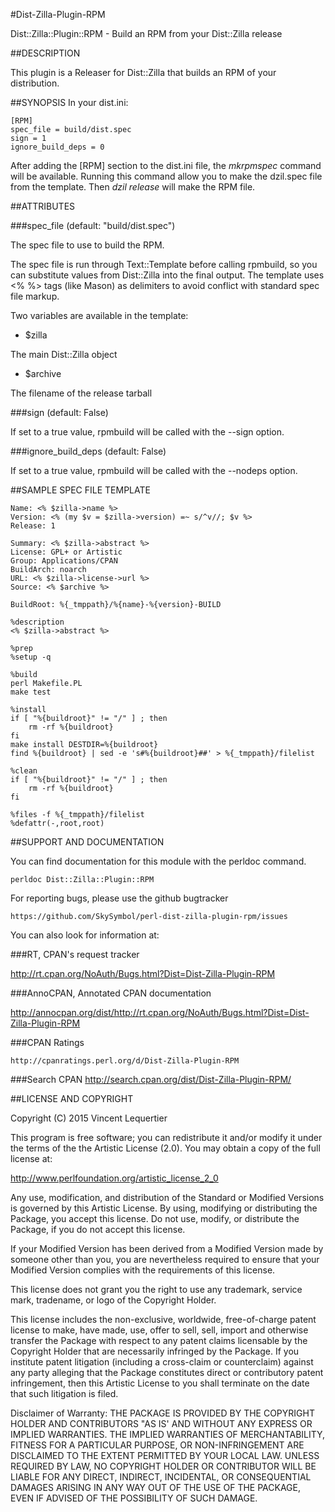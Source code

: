 #Dist-Zilla-Plugin-RPM

Dist::Zilla::Plugin::RPM - Build an RPM from your Dist::Zilla release


##DESCRIPTION

This plugin is a Releaser for Dist::Zilla that builds an RPM of your distribution.

##SYNOPSIS
In your dist.ini:

	[RPM]
	spec_file = build/dist.spec
	sign = 1
	ignore_build_deps = 0

After adding the [RPM] section to the dist.ini file, the *mkrpmspec* command will be available. Running this command allow you to make the dzil.spec file from the template. Then *dzil release* will make the RPM file.

##ATTRIBUTES

###spec_file (default: "build/dist.spec")

The spec file to use to build the RPM.

The spec file is run through Text::Template before calling rpmbuild, so you can substitute values from Dist::Zilla into the final output. The template uses <% %> tags (like Mason) as delimiters to avoid conflict with standard spec file markup.

Two variables are available in the template:

- $zilla

The main Dist::Zilla object
    
- $archive

The filename of the release tarball

###sign (default: False)

If set to a true value, rpmbuild will be called with the --sign option.

###ignore_build_deps (default: False)

If set to a true value, rpmbuild will be called with the --nodeps option.

##SAMPLE SPEC FILE TEMPLATE

    Name: <% $zilla->name %>
    Version: <% (my $v = $zilla->version) =~ s/^v//; $v %>
    Release: 1
     
    Summary: <% $zilla->abstract %>
    License: GPL+ or Artistic
    Group: Applications/CPAN
    BuildArch: noarch
    URL: <% $zilla->license->url %>
    Source: <% $archive %>
     
    BuildRoot: %{_tmppath}/%{name}-%{version}-BUILD
     
    %description
    <% $zilla->abstract %>
     
    %prep
    %setup -q
     
    %build
    perl Makefile.PL
    make test
     
    %install
    if [ "%{buildroot}" != "/" ] ; then
        rm -rf %{buildroot}
    fi
    make install DESTDIR=%{buildroot}
    find %{buildroot} | sed -e 's#%{buildroot}##' > %{_tmppath}/filelist
     
    %clean
    if [ "%{buildroot}" != "/" ] ; then
        rm -rf %{buildroot}
    fi
     
    %files -f %{_tmppath}/filelist
    %defattr(-,root,root)


##SUPPORT AND DOCUMENTATION

You can find documentation for this module with the perldoc command.

    perldoc Dist::Zilla::Plugin::RPM

For reporting bugs, please use the github bugtracker

    https://github.com/SkySymbol/perl-dist-zilla-plugin-rpm/issues

You can also look for information at:

###RT, CPAN's request tracker

http://rt.cpan.org/NoAuth/Bugs.html?Dist=Dist-Zilla-Plugin-RPM

###AnnoCPAN, Annotated CPAN documentation

http://annocpan.org/dist/http://rt.cpan.org/NoAuth/Bugs.html?Dist=Dist-Zilla-Plugin-RPM

###CPAN Ratings

    http://cpanratings.perl.org/d/Dist-Zilla-Plugin-RPM

###Search CPAN
        http://search.cpan.org/dist/Dist-Zilla-Plugin-RPM/


##LICENSE AND COPYRIGHT

Copyright (C) 2015 Vincent Lequertier

This program is free software; you can redistribute it and/or modify it
under the terms of the the Artistic License (2.0). You may obtain a
copy of the full license at:

<http://www.perlfoundation.org/artistic_license_2_0>

Any use, modification, and distribution of the Standard or Modified
Versions is governed by this Artistic License. By using, modifying or
distributing the Package, you accept this license. Do not use, modify,
or distribute the Package, if you do not accept this license.

If your Modified Version has been derived from a Modified Version made
by someone other than you, you are nevertheless required to ensure that
your Modified Version complies with the requirements of this license.

This license does not grant you the right to use any trademark, service
mark, tradename, or logo of the Copyright Holder.

This license includes the non-exclusive, worldwide, free-of-charge
patent license to make, have made, use, offer to sell, sell, import and
otherwise transfer the Package with respect to any patent claims
licensable by the Copyright Holder that are necessarily infringed by the
Package. If you institute patent litigation (including a cross-claim or
counterclaim) against any party alleging that the Package constitutes
direct or contributory patent infringement, then this Artistic License
to you shall terminate on the date that such litigation is filed.

Disclaimer of Warranty: THE PACKAGE IS PROVIDED BY THE COPYRIGHT HOLDER
AND CONTRIBUTORS "AS IS' AND WITHOUT ANY EXPRESS OR IMPLIED WARRANTIES.
THE IMPLIED WARRANTIES OF MERCHANTABILITY, FITNESS FOR A PARTICULAR
PURPOSE, OR NON-INFRINGEMENT ARE DISCLAIMED TO THE EXTENT PERMITTED BY
YOUR LOCAL LAW. UNLESS REQUIRED BY LAW, NO COPYRIGHT HOLDER OR
CONTRIBUTOR WILL BE LIABLE FOR ANY DIRECT, INDIRECT, INCIDENTAL, OR
CONSEQUENTIAL DAMAGES ARISING IN ANY WAY OUT OF THE USE OF THE PACKAGE,
EVEN IF ADVISED OF THE POSSIBILITY OF SUCH DAMAGE.


